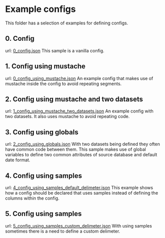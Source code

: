 # Example configs

This folder has a selection of examples for defining configs.

## 0. Config
url: [0_config.json](0_config.json)
This sample is a vanilla config.

## 1. Config using mustache
url: [0_config_using_mustache.json](1_config_using_mustache.json)
An example config that makes use of mustache inside the config to avoid repeating segments.

## 2. Config using mustache and two datasets
url: [1_config_using_mustache_two_datasets.json](2_config_using_mustache_two_datasets.json)
An example config with two datasets. It also uses mustache to avoid repeating code.

## 3. Config using globals
url: [2_config_using_globals.json](3_config_using_mustache_two_datasets.json)
With two datasets being defined they often have common code between them. This sample makes use of global variables to define two common attributes of source database and default date format.

## 4. Config using samples
url: [4_config_using_samples_default_delimeter.json](4_config_using_samples_default_delimeter.json)
This example shows how a config should be declared that uses samples instead of defining the columns within the config.

## 5. Config using samples
url: [5_config_using_samples_custom_delimeter.json](5_config_using_samples_custom_delimeter.json)
With using samples sometimes there is a need to define a custom delimeter. 